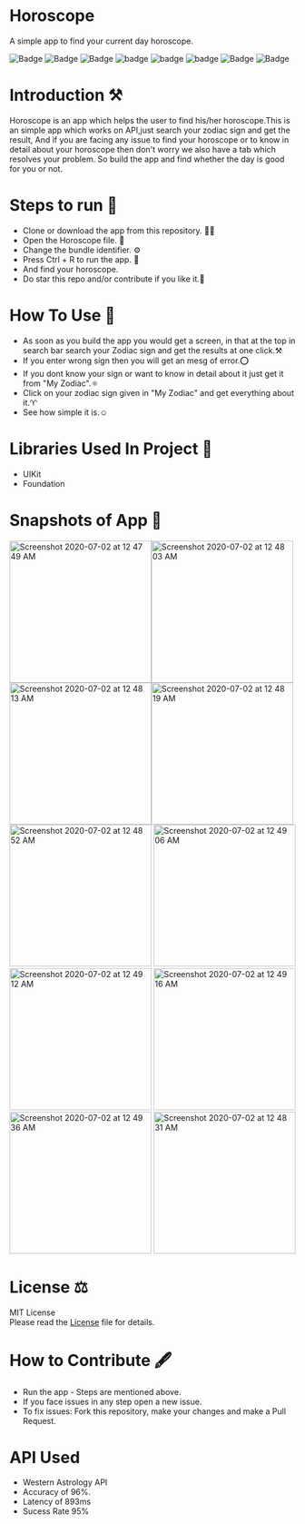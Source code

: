 # Horoscope
A simple app to find your current day horoscope. 

![Badge](https://img.shields.io/badge/License-MIT-yellow) 
![Badge](https://img.shields.io/badge/API-WesternAstrology-pink) 
![Badge](https://img.shields.io/badge/Xcode-11.5-green)
![badge](https://img.shields.io/badge/Swift-5.0-red)
![badge](https://img.shields.io/badge/iOS-13-blue)
![badge](https://img.shields.io/badge/Platfrom-iOS-orange)
![Badge](https://img.shields.io/badge/Horoscope-Finder-yellowgreen)
![Badge](https://img.shields.io/badge/Zodiac-Details-black)

# Introduction ⚒  
Horoscope is an app which helps the user to find his/her horoscope.This is an simple app which works on API,just search your zodiac sign and get the result, And if you are
facing any issue to find your horoscope or to know in detail about your horoscope then don't worry we also have a tab which resolves your problem. So build the app and find
whether the day is good for you or not.

# Steps to run 📲

* Clone or download the app from this repository. 👩‍💻
* Open the Horoscope file. 💾
* Change the bundle identifier. ⚙️
* Press Ctrl + R to run the app. 📲 
* And find your horoscope.
* Do star this repo and/or contribute if you like it.🙂 

# How To Use 🛑 
* As soon as you build the app you would get a screen, in that at the top in search bar search your Zodiac sign and get the results at one click.⚒ 
* If you enter wrong sign then you will get an mesg of error.⭕️
* If you dont know your sign or want to know in detail about it just get it from "My Zodiac".⚛️
* Click on your zodiac sign given in "My Zodiac" and get everything about it.♈️ 
* See how simple it is.☺️

# Libraries Used In Project 📒 

* UIKit <br>
* Foundation  

# Snapshots of App 📸

<img width="250" alt="Screenshot 2020-07-02 at 12 47 49 AM" src="https://user-images.githubusercontent.com/56252259/86283091-0056d780-bbfe-11ea-992f-35730081d2b4.png"><img width="250" alt="Screenshot 2020-07-02 at 12 48 03 AM" src="https://user-images.githubusercontent.com/56252259/86283106-051b8b80-bbfe-11ea-8a0e-ed5017ffbe7e.png"><img width="250" alt="Screenshot 2020-07-02 at 12 48 13 AM" src="https://user-images.githubusercontent.com/56252259/86283110-06e54f00-bbfe-11ea-891b-6dea5d176e5d.png"><img width="250" alt="Screenshot 2020-07-02 at 12 48 19 AM" src="https://user-images.githubusercontent.com/56252259/86283113-0947a900-bbfe-11ea-8e1f-05d70c63fcb0.png">
<img width="250" alt="Screenshot 2020-07-02 at 12 48 52 AM" src="https://user-images.githubusercontent.com/56252259/86283117-0a78d600-bbfe-11ea-86ea-c49a424287f0.png">
<img width="250" alt="Screenshot 2020-07-02 at 12 49 06 AM" src="https://user-images.githubusercontent.com/56252259/86283120-0b116c80-bbfe-11ea-86f4-d663a5b1a1c1.png">
<img width="250" alt="Screenshot 2020-07-02 at 12 49 12 AM" src="https://user-images.githubusercontent.com/56252259/86283121-0c429980-bbfe-11ea-8112-d438439cc4a2.png">
<img width="250" alt="Screenshot 2020-07-02 at 12 49 16 AM" src="https://user-images.githubusercontent.com/56252259/86283126-0d73c680-bbfe-11ea-8991-70d2f8f32934.png">
<img width="250" alt="Screenshot 2020-07-02 at 12 49 36 AM" src="https://user-images.githubusercontent.com/56252259/86283128-0f3d8a00-bbfe-11ea-910b-508a5be914af.png">
<img width="250" alt="Screenshot 2020-07-02 at 12 48 31 AM" src="https://user-images.githubusercontent.com/56252259/86283140-15cc0180-bbfe-11ea-9cd9-0175b8ab00d2.png">



# License ⚖️  

MIT License<br> Please read the [License](https://github.com/gokulnair2001/Horoscope/commit/58313b8be351507339942d4ee085dc590b763a89) file for details.

# How to Contribute 🖋 

* Run the app - Steps are mentioned above.
* If you face issues in any step open a new issue.
* To fix issues: Fork this repository, make your changes and make a Pull Request. 

# API Used 
* Western Astrology API
* Accuracy of 96%. 
* Latency of 893ms 
* Sucess Rate 95%
